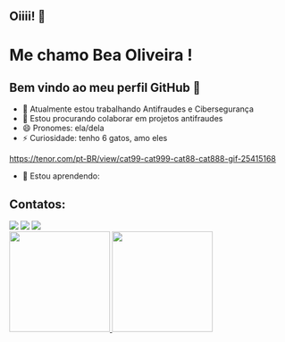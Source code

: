 ## Oiiii! 👋

# Me chamo Bea Oliveira ! 
## Bem vindo ao meu perfil GitHub 👋

- 🔭 Atualmente estou trabalhando Antifraudes e Cibersegurança 
- 👯 Estou procurando colaborar em projetos antifraudes
- 😄 Pronomes: ela/dela
- ⚡ Curiosidade: tenho 6 gatos, amo eles

https://tenor.com/pt-BR/view/cat99-cat999-cat88-cat888-gif-25415168

- 📒 Estou aprendendo: 
  <i class="devicon-googlecloud-plain"></i>
  <i class="devicon-java-plain-wordmark"></i>        
  <i class="devicon-javascript-plain"></i>
  <i class="devicon-python-plain-wordmark"></i>
  <i class="devicon-vscode-plain"></i>

## Contatos:

<div>
<a href="https://instagram.com/zirtaeboli" target="_blank"><img loading="lazy" src="https://img.shields.io/badge/-Instagram-%23E4405F?style=for-the-badge&logo=instagram&logoColor=white" target="_blank"></a>
<a href="https://www.twitch.tv/bibzr" target="_blank"><img loading="lazy" src="https://img.shields.io/badge/Twitch-9146FF?style=for-the-badge&logo=twitch&logoColor=white" target="_blank"></a>
<a href="https://www.linkedin.com/in/beoli" target="_blank"><img loading="lazy" src="https://img.shields.io/badge/-LinkedIn-%230077B5?style=for-the-badge&logo=linkedin&logoColor=white" target="_blank"></a>   
</div>         

<div>
<a href="https://github.com/bibzr">
<img loading="lazy" height="180em" src="https://github-readme-stats.vercel.app/api/top-langs/?username=seu-usuário-aqui&layout=compact&langs_count=7&theme=dracula"/>
<img loading="lazy" height="180em" src="https://github-readme-stats.vercel.app/api?username=seu-usuário-aqui&show_icons=true&theme=dracula&include_all_commits=true&count_private=true"/>
</div>
